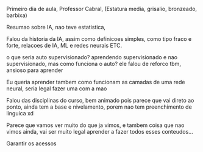 Primeiro dia de aula, Professor Cabral, (Estatura media, grisalio, bronzeado, barbixa)

Resumao sobre IA, nao teve estatistica,

Falou da historia da IA, assim como definicoes simples, como tipo fraco e forte, relacoes de IA, ML e redes neurais ETC.

o que seria auto supervisionado?
aprendendo supervisionado e nao supervisionado, mas como funciona o auto? ele falou de reforco tbm, ansioso para aprender

Eu queria aprender tambem como funcionam as camadas de uma rede neural, seria legal fazer uma com a mao

Falou das disciplinas do curso, bem animado pois parece que vai direto ao ponto, ainda tem a base e nivelamento, porem nao tem preenchimento de linguica xd

Parece que vamos ver muito do que ja vimos, e tambem coisa que nao vimos ainda, vai ser muito legal aprender a fazer todos esses conteudos...

Garantir os acessos

